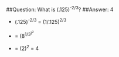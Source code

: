 ##Question: What is (.125)<sup>-2/3</sup>?
##Answer: 4
<ul>
	<li>
		<p>
			(.125)<sup>-2/3</sup> = (1/.125)<sup>2/3</sup>
		</p>
	</li>
	<li>
		<p>
			 = (8<sup>1/3<sup>)<sup>2</sup> 
		</p>
	</li>
	<li>
		<p>
			= (2)<sup>2</sup> = 4
		</p>
	</li>
</ul>

